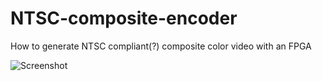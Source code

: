 NTSC-composite-encoder
======================

How to generate NTSC compliant(?) composite color video with an FPGA

![Screenshot](https://raw.github.com/elpuri/NTSC-composite-encoder/master/demo.jpg)
